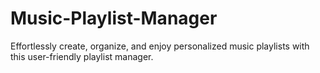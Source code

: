 # Music-Playlist-Manager
Effortlessly create, organize, and enjoy personalized music playlists with this user-friendly playlist manager.
